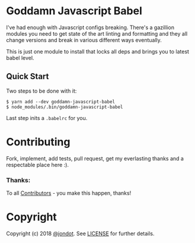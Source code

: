 # Goddamn Javascript Babel

I've had enough with Javascript configs breaking. There's a gazillion modules you need
to get state of the art linting and formatting and they all change versions and break
in various different ways eventually.

This is just one module to install that locks all deps and brings you to latest
babel level.

## Quick Start

Two steps to be done with it:

```
$ yarn add --dev goddamn-javascript-babel
$ node_modules/.bin/goddamn-javascript-babel
```

Last step inits a `.babelrc` for you.

# Contributing

Fork, implement, add tests, pull request, get my everlasting thanks and a respectable place here :).


### Thanks:

To all [Contributors](https://github.com/jondot/goddamn-javascript-babel/graphs/contributors) - you make this happen, thanks!


# Copyright

Copyright (c) 2018 [@jondot](http://twitter.com/jondot). See [LICENSE](LICENSE) for further details.
